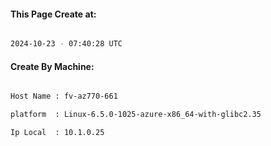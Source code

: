 
   
#### This Page Create at:

```bash

2024-10-23 - 07:40:28 UTC

```

#### Create By Machine:

```bash

Host Name : fv-az770-661

platform  : Linux-6.5.0-1025-azure-x86_64-with-glibc2.35

Ip Local  : 10.1.0.25

```

